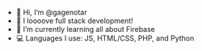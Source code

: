 - 👋 Hi, I’m @gagenotar
- 👀 I loooove full stack development!
- 🌱 I’m currently learning all about Firebase
- 💻 Languages I use: JS, HTML/CSS, PHP, and Python

<!---
gagenotar/gagenotar is a ✨ special ✨ repository because its `README.md` (this file) appears on your GitHub profile.
You can click the Preview link to take a look at your changes.
--->
